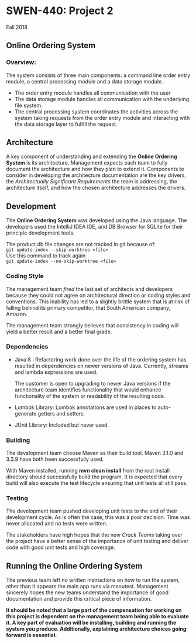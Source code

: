 # SWEN-440:  Project 2
Fall 2018

## Online Ordering System

### Overview:

The system consists of three main components:  a command line order 
entry module, a central processing module and a data storage module. 
 
 - The order entry module handles all communication with the user
 - The data storage module handles all communication with the underlying 
   file system.  
 - The central processing system coordinates the activities across 
   the system taking requests from the order entry module and
   interacting with the data storage layer to fulfill the request.
   
## Architecture
A key component of understanding and extending the **Online Ordering System** 
is its architecture.  Management expects each team to fully document
the architecture and how they plan to extend it.  Components to consider in
developing the architecture documentation are the key drivers, the
_Architectually Significant Requirements_ the team is addressing, the
architecture itself, and how the chosen architecture addresses the
drivers.  
   
## Development
The **Online Ordering System** was developed using the Java language. The
developers used the IntelliJ IDEA IDE, and DB Browser for SQLite for their principle
development tools.

The product.db file changes are not tracked in git because of:  
```git update-index --skip-worktree <file> ```  
Use this command to track again  
```git update-index --no-skip-worktree <file>```

### Coding Style
The management team _fired_ the last set of architects and developers because they could
not agree on architectural direction or coding styles and conventions. This
inability has led to a slightly brittle system that is at risk of falling behind its
primary competitor, that South American company, Amazon.   

The management team strongly believes that consistency in coding will yield a better result
and a better final grade.

### Dependencies
 - Java 8 : Refactoring work done over the life of the ordering system has
 resulted in dependencies on newer versions of Java.  Currently, streams
 and lambda expressions are used.  
 
    The customer is open to upgrading to newer Java versions if the architecture
    team identifies functionality that would enhance functionality of the
    system or readability of the resulting code.
 - Lombok Library: Lombok annotations are used in places to auto-generate getters and
 setters.  
 - JUnit Library:  Included but never used.

### Building
The development team choose Maven as their build tool.  Maven 3.1.0 and 3.3.9
have both been successfully used.  

With Maven installed, running **mvn clean install** from the root install directory should 
successfully build the program.  It is expected that every build will also execute the test
lifecycle ensuring that unit tests all still pass.

### Testing
The development team pushed developing unit tests to the
 end of their development cycle.  As is often the case, this was a poor
 decision.  Time was never allocated and no tests were written.
 
The stakeholders have high hopes that the new _Crack Teams_ taking over
the project have a better sense of the importance of unit testing
and deliver code with good unit tests and high coverage.  

## Running the Online Ordering System
The previous team left no written instructions on how to run the system, other than it appears the main app runs via menutest.
Management sincerely hopes the new teams understand the importance of good
documentation and provide this critical piece of information.

**It should be noted that a large part of the compensation for working on
this project is dependent on the management team being able to evaluate it.
A key part of evaluation will be installing, building and running the 
system you produce.
Additionally, explaining architecture choices going forward is essential.**
